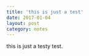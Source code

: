 ```yaml
---
title: 'this is just a test'
date: 2017-01-04
layout: post
category: notes
---
```


this is just a testy test.
